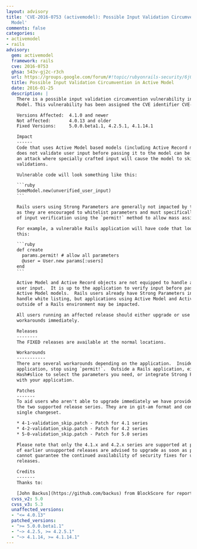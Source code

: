 ```yaml
---
layout: advisory
title: 'CVE-2016-0753 (activemodel): Possible Input Validation Circumvention in Active
  Model'
comments: false
categories:
- activemodel
- rails
advisory:
  gem: activemodel
  framework: rails
  cve: 2016-0753
  ghsa: 543v-gj2c-r3ch
  url: https://groups.google.com/forum/#!topic/rubyonrails-security/6jQVC1geukQ
  title: Possible Input Validation Circumvention in Active Model
  date: 2016-01-25
  description: |
    There is a possible input validation circumvention vulnerability in Active
    Model. This vulnerability has been assigned the CVE identifier CVE-2016-0753.

    Versions Affected:  4.1.0 and newer
    Not affected:       4.0.13 and older
    Fixed Versions:     5.0.0.beta1.1, 4.2.5.1, 4.1.14.1

    Impact
    ------
    Code that uses Active Model based models (including Active Record models) and
    does not validate user input before passing it to the model can be subject to
    an attack where specially crafted input will cause the model to skip
    validations.

    Vulnerable code will look something like this:

    ```ruby
    SomeModel.new(unverified_user_input)
    ```

    Rails users using Strong Parameters are generally not impacted by this issue
    as they are encouraged to whitelist parameters and must specifically opt-out
    of input verification using the `permit!` method to allow mass assignment.

    For example, a vulnerable Rails application will have code that looks like
    this:

    ```ruby
    def create
      params.permit! # allow all parameters
      @user = User.new params[:users]
    end
    ```

    Active Model and Active Record objects are not equipped to handle arbitrary
    user input.  It is up to the application to verify input before passing it to
    Active Model models.  Rails users already have Strong Parameters in place to
    handle white listing, but applications using Active Model and Active Record
    outside of a Rails environment may be impacted.

    All users running an affected release should either upgrade or use one of the
    workarounds immediately.

    Releases
    --------
    The FIXED releases are available at the normal locations.

    Workarounds
    -----------
    There are several workarounds depending on the application.  Inside a Rails
    application, stop using `permit!`.  Outside a Rails application, either use
    Hash#slice to select the parameters you need, or integrate Strong Parameters
    with your application.

    Patches
    -------
    To aid users who aren't able to upgrade immediately we have provided patches for
    the two supported release series. They are in git-am format and consist of a
    single changeset.

    * 4-1-validation_skip.patch - Patch for 4.1 series
    * 4-2-validation_skip.patch - Patch for 4.2 series
    * 5-0-validation_skip.patch - Patch for 5.0 series

    Please note that only the 4.1.x and 4.2.x series are supported at present. Users
    of earlier unsupported releases are advised to upgrade as soon as possible as we
    cannot guarantee the continued availability of security fixes for unsupported
    releases.

    Credits
    -------
    Thanks to:

    [John Backus](https://github.com/backus) from BlockScore for reporting this!
  cvss_v2: 5.0
  cvss_v3: 5.3
  unaffected_versions:
  - "<= 4.0.13"
  patched_versions:
  - ">= 5.0.0.beta1.1"
  - "~> 4.2.5, >= 4.2.5.1"
  - "~> 4.1.14, >= 4.1.14.1"
---
```

